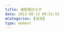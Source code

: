```yaml
---
title: 谁陪我过七夕
date: 2013-08-13 09:51:53
mCategories: [说说]
type: moment
---
```


<div id="pics-20130813095153"></div>

<script src="/lib/moment/pics.js"></script>
<script>
var data = [
    {"link": "2013-08-13_000000.jpeg", "type": "shuoshuo"}
];
picsRender(data, "pics-20130813095153");
</script>
